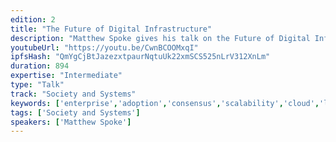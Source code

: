 ```yaml
---
edition: 2
title: "The Future of Digital Infrastructure"
description: "Matthew Spoke gives his talk on the Future of Digital Infrastructure"
youtubeUrl: "https://youtu.be/CwnBCOOMxqI"
ipfsHash: "QmYgCjBtJazezxtpaurNqtuUk22xmSCS525nLrV312XnLm"
duration: 894
expertise: "Intermediate"
type: "Talk"
track: "Society and Systems"
keywords: ['enterprise','adoption','consensus','scalability','cloud','latency','performance']
tags: ['Society and Systems']
speakers: ['Matthew Spoke']
---
```

